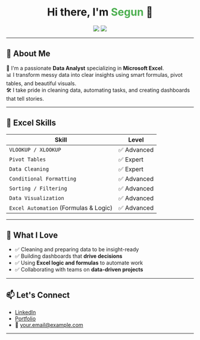 <!-- Profile README.md -->

<h1 align="center">Hi there, I'm <span style="color:#4CAF50">Segun </span> 👋</h1>

<p align="center">
  <img src="https://img.shields.io/badge/Data%20Analyst-Excel%20Pro-brightgreen?style=flat-square&logo=microsoft-excel&logoColor=white" />
  <img src="https://img.shields.io/badge/Excel%20Skills-Advanced-blue?style=flat-square&logo=microsoft&logoColor=white" />
</p>

---

## 🧠 About Me

🎯 I'm a passionate **Data Analyst** specializing in **Microsoft Excel**.  
📊 I transform messy data into clear insights using smart formulas, pivot tables, and beautiful visuals.  
🛠️ I take pride in cleaning data, automating tasks, and creating dashboards that tell stories.

---

## 💼 Excel Skills

| Skill               | Level  |
|---------------------|--------|
| `VLOOKUP / XLOOKUP` | ✅ Advanced |
| `Pivot Tables`      | ✅ Expert |
| `Data Cleaning`     | ✅ Expert |
| `Conditional Formatting` | ✅ Advanced |
| `Sorting / Filtering` | ✅ Advanced |
| `Data Visualization` | ✅ Advanced |
| `Excel Automation` (Formulas & Logic) | ✅ Advanced |

---


## 🌟 What I Love

- ✅ Cleaning and preparing data to be insight-ready
- ✅ Building dashboards that **drive decisions**
- ✅ Using **Excel logic and formulas** to automate work
- ✅ Collaborating with teams on **data-driven projects**

---

## 📫 Let's Connect

- [LinkedIn](https://www.linkedin.com/in/yourname)
- [Portfolio](https://yourportfolio.com)
- 📧 your.email@example.com

---
